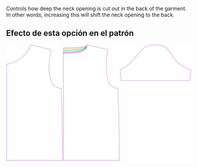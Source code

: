 
Controls how deep the neck opening is cut out in the back of the garment. In other words, increasing this will shift the neck opening to the back.


## Efecto de esta opción en el patrón
![This image shows the effect of this option by superimposing several variants that have a different value for this option](teagan_backneckcutout_sample.svg "Effect of this option on the pattern")
